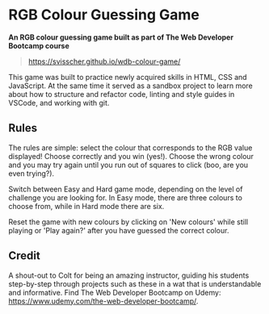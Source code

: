 # RGB Colour Guessing Game
**An RGB colour guessing game built as part of The Web Developer Bootcamp course**

> https://svisscher.github.io/wdb-colour-game/

This game was built to practice newly acquired skills in HTML, CSS and JavaScript. At the same time it served as a sandbox project to learn more about how to structure and refactor code, linting and style guides in VSCode, and working with git.

## Rules
The rules are simple: select the colour that corresponds to the RGB value displayed! Choose correctly and you win (yes!). Choose the wrong colour and you may try again until you run out of squares to click (boo, are you even trying?).

Switch between Easy and Hard game mode, depending on the level of challenge you are looking for. In Easy mode, there are three colours to choose from, while in Hard mode there are six.

Reset the game with new colours by clicking on 'New colours' while still playing or 'Play again?' after you have guessed the correct colour.

## Credit
A shout-out to Colt for being an amazing instructor, guiding his students step-by-step through projects such as these in a wat that is understandable and informative. Find The Web Developer Bootcamp on Udemy: https://www.udemy.com/the-web-developer-bootcamp/.

